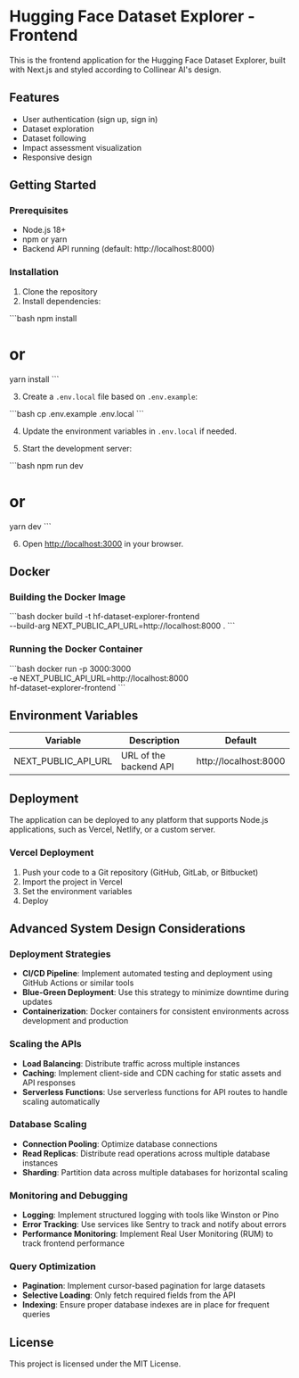 # Hugging Face Dataset Explorer - Frontend

This is the frontend application for the Hugging Face Dataset Explorer, built with Next.js and styled according to Collinear AI's design.

## Features

- User authentication (sign up, sign in)
- Dataset exploration
- Dataset following
- Impact assessment visualization
- Responsive design

## Getting Started

### Prerequisites

- Node.js 18+ 
- npm or yarn
- Backend API running (default: http://localhost:8000)

### Installation

1. Clone the repository
2. Install dependencies:

\`\`\`bash
npm install
# or
yarn install
\`\`\`

3. Create a `.env.local` file based on `.env.example`:

\`\`\`bash
cp .env.example .env.local
\`\`\`

4. Update the environment variables in `.env.local` if needed.

5. Start the development server:

\`\`\`bash
npm run dev
# or
yarn dev
\`\`\`

6. Open [http://localhost:3000](http://localhost:3000) in your browser.

## Docker

### Building the Docker Image

\`\`\`bash
docker build -t hf-dataset-explorer-frontend \
  --build-arg NEXT_PUBLIC_API_URL=http://localhost:8000 .
\`\`\`

### Running the Docker Container

\`\`\`bash
docker run -p 3000:3000 \
  -e NEXT_PUBLIC_API_URL=http://localhost:8000 \
  hf-dataset-explorer-frontend
\`\`\`

## Environment Variables

| Variable | Description | Default |
|----------|-------------|---------|
| NEXT_PUBLIC_API_URL | URL of the backend API | http://localhost:8000 |

## Deployment

The application can be deployed to any platform that supports Node.js applications, such as Vercel, Netlify, or a custom server.

### Vercel Deployment

1. Push your code to a Git repository (GitHub, GitLab, or Bitbucket)
2. Import the project in Vercel
3. Set the environment variables
4. Deploy

## Advanced System Design Considerations

### Deployment Strategies

- **CI/CD Pipeline**: Implement automated testing and deployment using GitHub Actions or similar tools
- **Blue-Green Deployment**: Use this strategy to minimize downtime during updates
- **Containerization**: Docker containers for consistent environments across development and production

### Scaling the APIs

- **Load Balancing**: Distribute traffic across multiple instances
- **Caching**: Implement client-side and CDN caching for static assets and API responses
- **Serverless Functions**: Use serverless functions for API routes to handle scaling automatically

### Database Scaling

- **Connection Pooling**: Optimize database connections
- **Read Replicas**: Distribute read operations across multiple database instances
- **Sharding**: Partition data across multiple databases for horizontal scaling

### Monitoring and Debugging

- **Logging**: Implement structured logging with tools like Winston or Pino
- **Error Tracking**: Use services like Sentry to track and notify about errors
- **Performance Monitoring**: Implement Real User Monitoring (RUM) to track frontend performance

### Query Optimization

- **Pagination**: Implement cursor-based pagination for large datasets
- **Selective Loading**: Only fetch required fields from the API
- **Indexing**: Ensure proper database indexes are in place for frequent queries

## License

This project is licensed under the MIT License.
